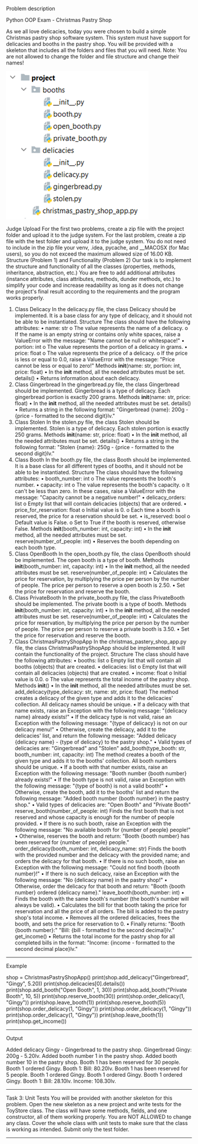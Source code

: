 Problem description 

Python OOP Exam - Christmas Pastry Shop
 
As we all love delicacies, today you were chosen to build a simple Christmas pastry shop software system. This system must have support for delicacies and booths in the pastry shop.
You will be provided with a skeleton that includes all the folders and files that you will need.
Note: You are not allowed to change the folder and file structure and change their names!


![img.png](img.png)

Judge Upload
For the first two problems, create a zip file with the project folder and upload it to the judge system.
For the last problem, create a zip file with the test folder and upload it to the judge system.
You do not need to include in the zip file your venv, .idea, pycache, and __MACOSX (for Mac users), so you do not exceed the maximum allowed size of 16.00 KB.
Structure (Problem 1) and Functionality (Problem 2)
Our task is to implement the structure and functionality of all the classes (properties, methods, inheritance, abstraction, etc.)
You are free to add additional attributes (instance attributes, class attributes, methods, dunder methods, etc.) to simplify your code and increase readability as long as it does not change the project's final result according to the requirements and the program works properly.
1. Class Delicacy
In the delicacy.py file, the class Delicacy should be implemented. It is a base class for any type of delicacy, and it should not be able to be instantiated.
Structure
The class should have the following attributes: 
•	name: str
o	The value represents the name of a delicacy.
o	If the name is an empty string or contains only white spaces, raise a ValueError with the message: "Name cannot be null or whitespace!"
•	portion: int
o	The value represents the portion of a delicacy in grams.
•	price: float
o	The value represents the price of a delicacy.
o	If the price is less or equal to 0.0, raise a ValueError with the message: "Price cannot be less or equal to zero!"
Methods
__init__(name: str, portion: int, price: float)
•	In the __init__ method, all the needed attributes must be set.
details()
•	Returns information about each delicacy.
2. Class Gingerbread
In the gingerbread.py file, the class Gingerbread should be implemented. Gingerbread is a type of delicacy. Each gingerbread portion is exactly 200 grams.
Methods
__init__(name: str, price: float)
•	In the __init__ method, all the needed attributes must be set.
details()
•	Returns a string in the following format:
"Gingerbread {name}: 200g - {price - formatted to the second digit}lv."
3. Class Stolen
In the stolen.py file, the class Stolen should be implemented. Stolen is a type of delicacy. Each stolen portion is exactly 250 grams.
Methods
__init__(name: str, price: float)
•	In the __init__ method, all the needed attributes must be set.
details()
•	Returns a string in the following format:
"Stolen {name}: 250g - {price - formatted to the second digit}lv."
4. Class Booth
In the booth.py file, the class Booth should be implemented. It is a base class for all different types of booths, and it should not be able to be instantiated.
Structure
The class should have the following attributes:
•	booth_number: int
o	The value represents the booth's number.
•	capacity: int
o	The value represents the booth's capacity.
o	It can't be less than zero. In these cases, raise a ValueError with the message: "Capacity cannot be a negative number!"
•	delicacy_orders: list
o	Empty list that will contain delicacies (objects) that are ordered.
•	price_for_reservation: float
o	Initial value is 0.
o	Each time a booth is reserved, the price for a reservation should be set.
•	is_reserved: bool
o	Default value is False.
o	Set to True if the booth is reserved, otherwise False.
Methods 
__init__(booth_number: int,  capacity: int)
•	In the __init__ method, all the needed attributes must be set.
reserve(number_of_people: int)
•	Reserves the booth depending on each booth type.
5. Class OpenBooth
In the open_booth.py file, the class OpenBooth should be implemented. The open booth is a type of booth.
Methods
__init__(booth_number: int,  capacity: int)
•	In the __init__ method, all the needed attributes must be set.
reserve(number_of_people: int)
•	Calculates the price for reservation, by multiplying the price per person by the number of people. The price per person to reserve a open booth is 2.50.
•	Set the price for reservation and reserve the booth.
6. Class PrivateBooth
In the private_booth.py file, the class PrivateBooth should be implemented. The private booth is a type of booth.
Methods
__init__(booth_number: int,  capacity: int)
•	In the __init__ method, all the needed attributes must be set.
reserve(number_of_people: int)
•	Calculates the price for reservation, by multiplying the price per person by the number of people. The price per person to reserve a private booth is 3.50.
•	Set the price for reservation and reserve the booth.
7. Class ChristmasPastryShopApp
In the christmas_pastery_shop_app.py file, the class ChristmasPastryShopApp should be implemented. It will contain the functionality of the project.
Structure
The class should have the following attributes:
•	booths: list
o	Empty list that will contain all booths (objects) that are created.
•	delicacies: list
o	Empty list that will contain all delicacies (objects) that are created.
•	income: float
o	Initial value is 0.0.
o	The value represents the total income of the pastry shop.
Methods
__init__()
•	In the __init__ method, all the needed attributes must be set.
add_delicacy(type_delicacy: str, name: str, price: float)
The method creates a delicacy of the given type and adds it to the delicacies' collection. 
All delicacy names should be unique.
•	If a delicacy with that name exists, raise an Exception with the following message: "{delicacy name} already exists!"
•	If the delicacy type is not valid, raise an Exception with the following message: "{type of delicacy} is not on our delicacy menu!"
•	Otherwise, create the delicacy, add it to the delicacies' list, and return the following message: "Added delicacy {delicacy name} - {type of delicacy} to the pastry shop."
•	Valid types of delicacies are: "Gingerbread" and "Stolen"
add_booth(type_booth: str, booth_number: int, capacity: int)
The method creates a booth of the given type and adds it to the booths' collection. 
All booth numbers should be unique.
•	If a booth with that number exists, raise an Exception with the following message: "Booth number {booth number} already exists!"
•	If the booth type is not valid, raise an Exception with the following message: "{type of booth} is not a valid booth!"
•	Otherwise, create the booth, add it to the booths' list and return the following message: "Added booth number {booth number} in the pastry shop."
•	Valid types of delicacies are: "Open Booth" and "Private Booth"
reserve_booth(number_of_people: int)
Finds the first booth that is not reserved and whose capacity is enough for the number of people provided. 
•	If there is no such booth, raise an Exception with the following message: "No available booth for {number of people} people!"
•	Otherwise, reserves the booth and return: "Booth {booth number} has been reserved for {number of people} people."
order_delicacy(booth_number: int, delicacy_name: str)
Finds the booth with the provided number and the delicacy with the provided name; and orders the delicacy for that booth.
•	If there is no such booth, raise an Exception with the following message: "Could not find booth {booth number}!"
•	If there is no such delicacy, raise an Exception with the following message: "No {delicacy name} in the pastry shop!"
•	Otherwise, order the delicacy for that booth and return: "Booth {booth number} ordered {delicacy name}."
leave_booth(booth_number: int)
•	Finds the booth with the same booth's number (the booth's number will always be valid).
•	Calculates the bill for that booth taking the price for reservation and all the price of all orders. The bill is added to the pastry shop's total income.
•	Removes all the ordered delicacies, frees the booth, and sets the price for reservation to 0. 
•	Finally returns:
"Booth {booth number}:"
"Bill: {bill - formatted to the second decimal}lv."
get_income()
•	Returns the total income for the pastry shop for all completed bills in the format: 
"Income: {income - formatted to the second decimal place}lv."


_______________________________________________
Example

shop = ChristmasPastryShopApp()
print(shop.add_delicacy("Gingerbread", "Gingy", 5.20))
print(shop.delicacies[0].details())
print(shop.add_booth("Open Booth", 1, 30))
print(shop.add_booth("Private Booth", 10, 5))
print(shop.reserve_booth(30))
print(shop.order_delicacy(1, "Gingy"))
print(shop.leave_booth(1))
print(shop.reserve_booth(5))
print(shop.order_delicacy(1, "Gingy"))
print(shop.order_delicacy(1, "Gingy"))
print(shop.order_delicacy(1, "Gingy"))
print(shop.leave_booth(1))
print(shop.get_income())


_______________________________________________
Output

Added delicacy Gingy - Gingerbread to the pastry shop.
Gingerbread Gingy: 200g - 5.20lv.
Added booth number 1 in the pastry shop.
Added booth number 10 in the pastry shop.
Booth 1 has been reserved for 30 people.
Booth 1 ordered Gingy.
Booth 1:
Bill: 80.20lv.
Booth 1 has been reserved for 5 people.
Booth 1 ordered Gingy.
Booth 1 ordered Gingy.
Booth 1 ordered Gingy.
Booth 1:
Bill: 28.10lv.
Income: 108.30lv.

_______________________________________________


Task 3: Unit Tests
You will be provided with another skeleton for this problem. Open the new skeleton as a new project and write tests for the ToyStore class. The class will have some methods, fields, and one constructor, all of them working properly. You are NOT ALLOWED to change any class. Cover the whole class with unit tests to make sure that the class is working as intended. Submit only the test folder.

_______________________________________________